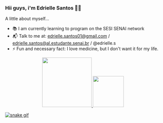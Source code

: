 ### Hii guys, i'm Edrielle Santos 👋🤍

A little about myself...

- 📚 I am currently learning to program on the SESI SENAI network 
- 📬 Talk to me at: edrielle.santos01@gmail.com / edrielle.santos@al.estudante.senai.br / @edrielle.s
- ⚡ Fun and necessary fact: I love medicine, but I don't want it for my life.

<div align="center">
  <a href="https://github.com/drisantos01">
  <img height="160em" src="https://github-readme-stats.vercel.app/api?username=edriellesantos&show_icons=true&theme=dracula&include_all_commits=true&count_private=true"/>
  <img height="100em" src="https://github-readme-stats.vercel.app/api/top-langs/?username=edriellesantos&layout=compact&langs_count=7&theme=dracula"/>
</div>

![snake gif](https://github.com/EdrielleSantos/EdrielleSantos/blob/output/github-contribution-grid-snake.svg)
